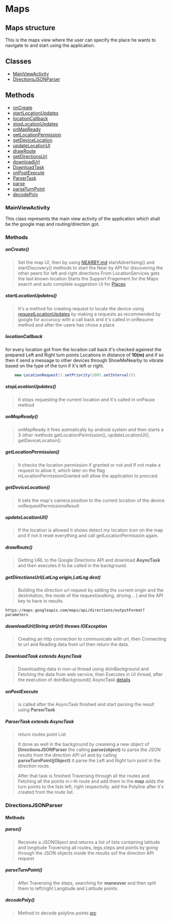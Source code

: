 # Maps
## Maps structure
This is the maps view where the user can specify the place he wants to navigate to and start using the application.

## Classes
* [MainViewActivity](#MainViewActivity)
* [DirectionsJSONParser](#DirectionsJSONParser)

## Methods
* [onCreate](#onCreate)
* [startLocationUpdates](#startLocationUpdates)
* [locationCallback](#locationCallback)
* [stopLocationUpdates](#stopLocationUpdates)
* [onMapReady](#onMapReady)
* [getLocationPermission](#getLocationPermission)
* [getDeviceLocation](#getDeviceLocation)
* [updateLocationUI](#updateLocationUI)
* [drawRoute](#drawRoute)
* [getDirectionsUrl](#getDirectionsUrl)
* [downloadUrl](#downloadUrl)
* [DownloadTask](#DownloadTask)
* [onPostExecute](#onPostExecute)
* [ParserTask](#ParserTask)
* [parse](#parse)
* [parseTurnPoint](#parseTurnPoint)
* [decodePoly](#decodePoly)

### MainViewActivity
This class represents the main view activity of the application which shall be the google map and routing/direction got.

### Methods
##### onCreate()
> Set the map UI, then by using [NEARBY.md](NEARBY.md) startAdvertising() and startDiscovery() methods to start the Near by API for discovering the other peers for left and right directions
>From LocationServices gets the last known location
>Starts the Support Fragement for the Maps search and auto complete suggestion UI for [Places ](https://developers.google.com/places/android-sdk/autocomplete)

##### startLocationUpdates()
> It's a method for creating request to locate the device using  [requestLocationUpdates](https://developer.android.com/reference/android/location/LocationManager)  by making a requests as recommended by google for accurucy with a call back and it's called in onResume method and after the usere has chose a place

##### locationCallback
for every location got from the locaiton call back it's checked againest the prepared Left and Right turn points Locations in distance of <b>10(m)</b> and if so then it send a message to other devices through ShowMeNearby to vibrate based on the type of the turn if it's left or right.

```Java
	new LocationRequest().setPriority(100).setInterval(5)
```

##### stopLocationUpdates()
 >It stops requesting the current location and it's called in onPause method


##### onMapReady()
>onMapReady it fires autmatically by android system and then starts a 3 other methods  getLocationPermission(), updateLocationUI(), getDeviceLocation()

##### getLocationPermission()
> It checks the location permission if granted or not and If not make a request to allow it, which later on the flag mLocationPermissionGranted will allow the application to procced.

##### getDeviceLocation()
> It sets the map's camera position to the current location of the device.
onRequestPermissionsResult

##### updateLocationUI()
>If the location is allowed it shows detect my location icon on the map and if not it reset everything and call getLocationPermission again.
>

##### drawRoute()
> Getting URL to the Google Directions API and download <b>AsyncTask</b> and then executes it to be called in the background.

##### getDirectionsUrl(LatLng origin,LatLng dest)
>Building the direction url request by adding the current origin and the destnitation, the mode of the request(walking, driving .. ) and the API key to have in results.
```
https://maps.googleapis.com/maps/api/directions/outputFormat?parameters
```

##### downloadUrl(String strUrl) throws IOException
>Creating an http connection to communicate with url, then Connecting to url and  Reading data from url then return the data.


##### DownloadTask extends AsyncTask
>Downloading data in non-ui thread using doInBackground and Fetching the data from web service, then Executes in UI thread, after the execution of doInBackground() AsyncTask [details](https://developer.android.com/reference/android/os/AsyncTask)

##### onPostExecute
> is called after the AsyncTask finished and start parsing the result using <b>ParserTask</b>


##### ParserTask extends AsyncTask
>return routes point List

>It done as well in the background by createing a new object of <b>DirectionsJSONParser</b> the calling <b>parse(object)</b>  to parse the JSON results from the direction API url and by calling <b>parseTurnPoint(jObject)</b> it parse the Left and Right turn point in the direction route.

>After that task is finished Traversing through all the routes and Fetching all the points in i-th route and add them to the <b>map</b>
>adds the turn points to the lists left, right respectivlly.
>add the Polyline after it's created from the route list.

### DirectionsJSONParser
#### Methods
##### parse()
>Receives a JSONObject and returns a list of lists containing latitude and longitude
>Traversing all routes, legs,steps and points by going through the JSON objects inside the results sof the direction API request

##### parseTurnPoint()
> After Traversing the steps, searching for <b>maneuver</b> and then split them to left/right  Langitude and Latitude points.

##### decodePoly()
>Method to decode polyline points [src](jeffreysambells.com/2010/05/27/decoding-polylines-from-google-maps-direction-api-with-java)
